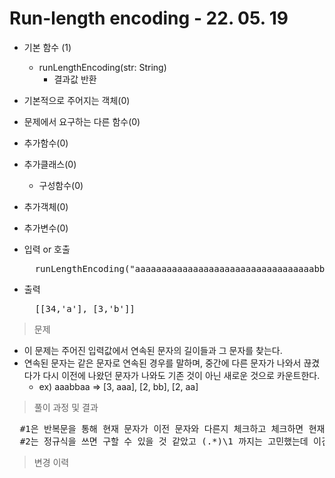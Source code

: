 # Run-length encoding - 22. 05. 19

- 기본 함수 (1)
  - runLengthEncoding(str: String)
    - 결과값 반환
- 기본적으로 주어지는 객체(0)
- 문제에서 요구하는 다른 함수(0)
- 추가함수(0)
- 추가클래스(0)
  - 구성함수(0)
- 추가객체(0)
- 추가변수(0)

- 입력 or 호출
  <pre>
    runLengthEncoding("aaaaaaaaaaaaaaaaaaaaaaaaaaaaaaaaaabbb")
  </pre>
 
- 출력
  <pre>
    [[34,'a'], [3,'b']]
  </pre>

> 문제
  - 이 문제는 주어진 입력값에서 연속된 문자의 길이들과 그 문자를 찾는다.
  - 연속된 문자는 같은 문자로 연속된 경우를 말하며, 중간에 다른 문자가 나와서 끊겼다가 다시 이전에 나왔던 문자가 나와도 기존 것이 아닌 새로운 것으로 카운트한다.
    - ex) aaabbaa => [3, aaa], [2, bb], [2, aa]

> 풀이 과정 및 결과
<pre>
  #1은 반복문을 통해 현재 문자가 이전 문자와 다른지 체크하고 체크하면 현재까지 체크했던 배열을 결과 배열에 넣고 새로운 배열을 만들어 새로운 문자의 길이를 체크한다.
  #2는 정규식을 쓰면 구할 수 있을 것 같았고 (.*)\1 까지는 고민했는데 이건 2개 이상인 것들만 추출되어서 어떻게 하면 1개짜리도 구해질 지 고민하다가 답지 베껴서 풀이함..
</pre>

>변경 이력
<pre>
</pre>